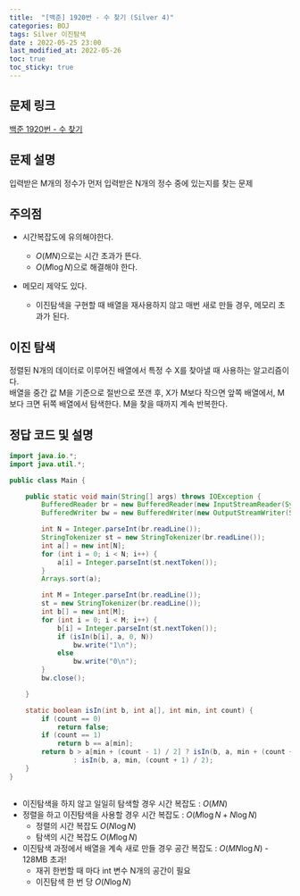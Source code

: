 ```yaml
---
title:  "[백준] 1920번 - 수 찾기 (Silver 4)"
categories: BOJ
tags: Silver 이진탐색
date : 2022-05-25 23:00
last_modified_at: 2022-05-26
toc: true
toc_sticky: true
---
```


## 문제 링크

[백준 1920번 - 수 찾기](https://www.acmicpc.net/problem/1920)

## 문제 설명

입력받은 M개의 정수가 먼저 입력받은 N개의 정수 중에 있는지를 찾는 문제

## 주의점

- 시간복잡도에 유의해야한다.
  - $O(MN)$으로는 시간 초과가 뜬다.
  - $O(M\log N)$으로 해결해야 한다.

- 메모리 제약도 있다.
  - 이진탐색을 구현할 때 배열을 재사용하지 않고 매번 새로 만들 경우, 메모리 초과가 된다.

## 이진 탐색

정렬된 N개의 데이터로 이루어진 배열에서 특정 수 X를 찾아낼 때 사용하는 알고리즘이다.  
배열을 중간 값 M을 기준으로 절반으로 쪼갠 후, X가 M보다 작으면 앞쪽 배열에서, M보다 크면 뒤쪽 배열에서 탐색한다.
M을 찾을 때까지 계속 반복한다.

## 정답 코드 및 설명

```java
import java.io.*;
import java.util.*;

public class Main {

    public static void main(String[] args) throws IOException {
        BufferedReader br = new BufferedReader(new InputStreamReader(System.in));
        BufferedWriter bw = new BufferedWriter(new OutputStreamWriter(System.out));

        int N = Integer.parseInt(br.readLine());
        StringTokenizer st = new StringTokenizer(br.readLine());
        int a[] = new int[N];
        for (int i = 0; i < N; i++) {
            a[i] = Integer.parseInt(st.nextToken());
        }
        Arrays.sort(a);

        int M = Integer.parseInt(br.readLine());
        st = new StringTokenizer(br.readLine());
        int b[] = new int[M];
        for (int i = 0; i < M; i++) {
            b[i] = Integer.parseInt(st.nextToken());
            if (isIn(b[i], a, 0, N))
                bw.write("1\n");
            else
                bw.write("0\n");
        }
        bw.close();

    }

    static boolean isIn(int b, int a[], int min, int count) {
        if (count == 0)
            return false;
        if (count == 1)
            return b == a[min];
        return b > a[min + (count - 1) / 2] ? isIn(b, a, min + (count + 1) / 2, count / 2)
                : isIn(b, a, min, (count + 1) / 2);
    }
}
    

```

- 이진탐색을 하지 않고 일일히 탐색할 경우 시간 복잡도 : $O(MN)$
- 정렬을 하고 이진탐색을 사용할 경우 시간 복잡도 : $O(M\log N + N\log N)$
  - 정렬의 시간 복잡도 $O(N\log N)$
  - 탐색의 시간 복잡도 $O(M\log N)$
- 이진탐색 과정에서 배열을 계속 새로 만들 경우 공간 복잡도 : $O(MN\log N)$ - 128MB 초과!
  - 재귀 한번할 때 마다 int 변수 N개의 공간이 필요
  - 이진탐색 한 번 당 $O(N\log N)$